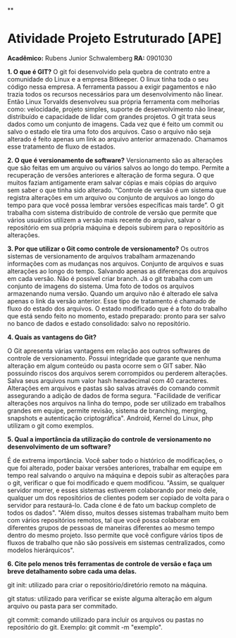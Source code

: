 **

# Atividade Projeto Estruturado [APE]

**Acadêmico:** Rubens Junior Schwalemberg
**RA:** 0901030

 

 **1. O que é GIT?**
O git foi desenvolvido pela quebra de contrato entre a comunidade do Linux e a empresa Bitkeeper. O linux tinha toda o seu código nessa empresa. A ferramenta passou a exigir pagamentos e não trazia todos os recursos necessários para um desenvolvimento não linear. Então Linux Torvalds desenvolveu sua própria ferramenta com melhorias como: velocidade, projeto simples, suporte de desenvolvimento não linear, distribuído e capacidade de lidar com grandes projetos.
O git trata seus dados como um conjunto de imagens. Cada vez que é feito um commit ou salvo o estado ele tira uma foto dos arquivos. Caso o arquivo não seja alterado é feito apenas um link ao arquivo anterior armazenado. Chamamos esse tratamento de fluxo de estados.


**2.  O que é versionamento de software?**
Versionamento são as alterações que são feitas em um arquivo ou vários salvos ao longo do tempo. Permite a recuperação de versões anteriores e alteração de forma segura. O que muitos faziam antigamente eram salvar cópias e mais cópias do arquivo sem saber o que tinha sido alterado. “Controle de versão é um sistema que registra alterações em um arquivo ou conjunto de arquivos ao longo do tempo para que você possa lembrar versões específicas mais tarde”. O git trabalha com sistema distribuído de controle de versão que permite que vários usuários utilizem a versão mais recente do arquivo, salvar o repositório em sua própria máquina e depois subirem para o repositório as alterações.


**3. Por que utilizar o Git como controle de versionamento?**
Os outros sistemas de versionamento de arquivos trabalham armazenando informações com as mudanças nos arquivos. Conjunto de arquivos e suas alterações ao longo do tempo. Salvando apenas as diferenças dos arquivos em cada versão. Não é possível criar branch. Já o git trabalha com um conjunto de imagens do sistema. Uma foto de todos os arquivos armazenando numa versão. Quando um arquivo não é alterado ele salva apenas o link da versão anterior. Esse tipo de tratamento é chamado de fluxo do estado dos arquivos. O estado modificado que é a foto do trabalho que está sendo feito no momento, estado preparado:  pronto para ser salvo no banco de dados e estado consolidado: salvo no repositório.

**4. Quais as vantagens do Git?**

O Git apresenta várias vantagens em relação aos outros softwares de controle de versionamento. Possui integridade que garante que nenhuma alteração em algum conteúdo ou pasta ocorre sem o GIT saber.
Não possuindo riscos dos arquivos serem corrompidos ou perderem alterações. Salva seus arquivos num valor hash hexadecimal com 40 caracteres.
Alterações em arquivos e pastas são salvas através do comando commit assegurando a adição de dados de forma segura.
"Facilidade de verificar alterações nos arquivos na linha do tempo, pode ser utilizado em trabalhos grandes em equipe, permite revisão, sistema de branching, merging, snapshots e autenticação criptográfica". Android, Kernel do Linux, php utilizam o git como exemplos.

**5. Qual a importância da utilização do controle de versionamento no desenvolvimento de um software?**

É de extrema importância. Você saber todo o histórico de modificações, o que foi alterado, poder baixar versões anteriores, trabalhar em equipe em tempo real salvando o arquivo na máquina e depois subir as alterações para o git, verificar o que foi modificado e quem modificou. "Assim, se qualquer servidor morrer, e esses sistemas estiverem colaborando por meio dele, qualquer um dos repositórios de clientes podem ser copiado de volta para o servidor para restaurá-lo. Cada clone é de fato um backup completo de todos os dados".
"Além disso, muitos desses sistemas trabalham muito bem com vários repositórios remotos, tal que você possa colaborar em diferentes grupos de pessoas de maneiras diferentes ao mesmo tempo dentro do mesmo projeto. Isso permite que você configure vários tipos de fluxos de trabalho que não são possíveis em sistemas centralizados, como modelos hierárquicos".

**6. Cite pelo menos três ferramentas de controle de versão e faça um breve detalhamento sobre cada uma delas.**

git init: utilizado para criar o repositório/diretório remoto na máquina.

git status: utilizado para verificar se existe alguma alteração em algum arquivo ou pasta para ser commitado.

git commit: comando utilizado para incluir os arquivos ou pastas no repositório do git. Exemplo: git commit -m "exemplo".


